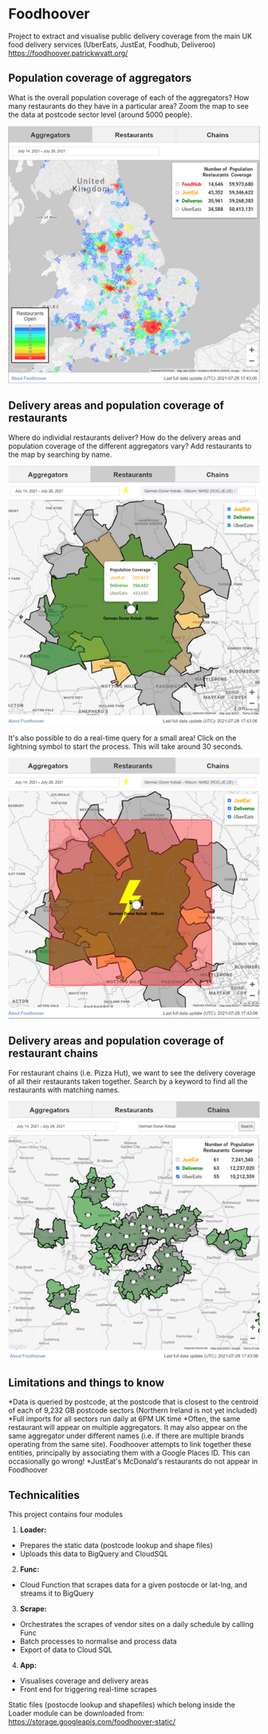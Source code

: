 <h1> Foodhoover </h1>

Project to extract and visualise public delivery coverage from the main UK food delivery services (UberEats, JustEat, Foodhub, Deliveroo)
https://foodhoover.patrickwyatt.org/


## Population coverage of aggregators
What is the overall population coverage of each of the aggregators? How many restaurants do they have in a particular area? Zoom the map to see the data at postcode sector level (around 5000 people).

![Alt text](/foodhoover_app/static/info/aggregator.png?raw=true "Aggregator view")

## Delivery areas and population coverage of restaurants
Where do individial restaurants deliver? How do the delivery areas and population coverage of the different aggregators vary? Add restaurants to the map by searching by name.

![Alt text](/foodhoover_app/static/info/restaurant.png?raw=true "Restaurant view")

It's also possible to do a real-time query for a small area! Click on the lightning symbol to start the process. This will take around 30 seconds.

![Alt text](/foodhoover_app/static/info/restaurant-flash.png?raw=true "Real time view")

## Delivery areas and population coverage of restaurant chains
For restaurant chains (i.e. Pizza Hut), we want to see the delivery coverage of all their restaurants taken together. Search by a keyword to find all the restaurants with matching names.

![Alt text](/foodhoover_app/static/info/chain.png?raw=true "Chains view")

## Limitations and things to know

*Data is queried by postcode, at the postcode that is closest to the centroid of each of 9,232 GB postcode sectors (Northern Ireland is not yet included)
*Full imports for all sectors run daily at 6PM UK time
*Often, the same restaurant will appear on multiple aggregators. It may also appear on the same aggregator under different names (i.e. if there are multiple brands operating from the same site). Foodhoover attempts to link together these entities, principally by associating them with a Google Places ID. This can occasionally go wrong!
*JustEat's McDonald's restaurants do not appear in Foodhoover

## Technicalities

This project contains four modules
1. **Loader:** 
* Prepares the static data (postcode lookup and shape files)
* Uploads this data to BigQuery and CloudSQL
2. **Func:**
* Cloud Function that scrapes data for a given postocde or lat-lng, and streams it to BigQuery
3. **Scrape:**
* Orchestrates the scrapes of vendor sites on a daily schedule by calling Func
* Batch processes to normalise and process data
* Export of data to Cloud SQL 
4. **App:**
* Visualises coverage and delivery areas
* Front end for triggering real-time scrapes

Static files (postocde lookup and shapefiles) which belong inside the Loader module can be downloaded from: 
https://storage.googleapis.com/foodhoover-static/

